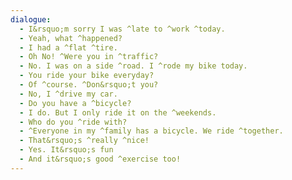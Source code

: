 ```yaml
---
dialogue:
  - I&rsquo;m sorry I was ^late to ^work ^today.
  - Yeah, what ^happened?
  - I had a ^flat ^tire.
  - Oh No! ^Were you in ^traffic?
  - No. I was on a side ^road. I ^rode my bike today.
  - You ride your bike everyday?
  - Of ^course. ^Don&rsquo;t you?
  - No, I ^drive my car.
  - Do you have a ^bicycle?
  - I do. But I only ride it on the ^weekends.
  - Who do you ^ride with?
  - ^Everyone in my ^family has a bicycle. We ride ^together.
  - That&rsquo;s ^really ^nice!
  - Yes. It&rsquo;s fun
  - And it&rsquo;s good ^exercise too!
---
```

